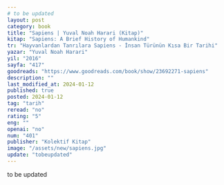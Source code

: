 ```yaml
---
# to be updated
layout: post
category: book
title: "Sapiens | Yuval Noah Harari (Kitap)"
kitap: "Sapiens: A Brief History of Humankind"
tr: "Hayvanlardan Tanrılara Sapiens - İnsan Türünün Kısa Bir Tarihi"
yazar: "Yuval Noah Harari"
yil: "2016"
sayfa: "417"
goodreads: "https://www.goodreads.com/book/show/23692271-sapiens"
description: ""
last_modified_at: 2024-01-12
published: true
posted: 2024-01-12
tag: "tarih"
reread: "no"
rating: "5"
eng: ""
openai: "no"
num: "401"
publisher: "Kolektif Kitap"
image: "/assets/new/sapiens.jpg"
update: "tobeupdated"
---
```


to be updated
